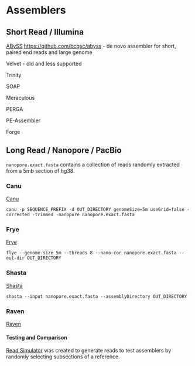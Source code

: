 
#	Assemblers

##	Short Read / Illumina

[ABySS](docs/Abyss) https://github.com/bcgsc/abyss - de novo assembler for short, paired end reads and large genome

Velvet - old and less supported

Trinity

SOAP

Meraculous

PERGA

PE-Assembler

Forge


##	Long Read / Nanopore / PacBio



`nanopore.exact.fasta` contains a collection of reads randomly extracted from a 5mb section of hg38.



###	Canu

[Canu](https://github.com/marbl/canu)

```
canu -p SEQUENCE_PREFIX -d OUT_DIRECTORY genomeSize=5m useGrid=false -corrected -trimmed -nanopore nanopore.exact.fasta
```

###	Frye

[Frye](https://github.com/fenderglass/Flye)

```
flye --genome-size 5m --threads 8 --nano-cor nanopore.exact.fasta --out-dir OUT_DIRECTORY
```

###	Shasta

[Shasta](https://github.com/chanzuckerberg/shasta)

```
shasta --input nanopore.exact.fasta --assemblyDirectory OUT_DIRECTORY
```

###	Raven

[Raven](https://github.com/lbcb-sci/raven)



####	Testing and Comparison


[Read Simulator](https://github.com/ucsffrancislab/read_simulator) was created to generate reads to test assemblers by randomly selecting subsections of a reference.





